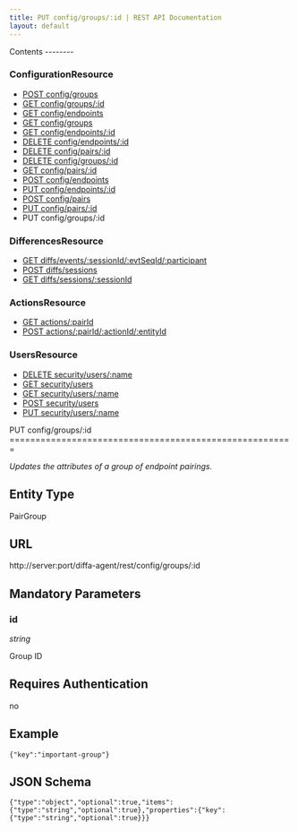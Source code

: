 ```yaml
---
title: PUT config/groups/:id | REST API Documentation
layout: default
---
```


<div id="menu" markdown="1">
Contents
--------

### ConfigurationResource

* [POST config/groups](/doc/rest/config/post/groups)
* [GET config/groups/:id](/doc/rest/config/get/groups/p_id)
* [GET config/endpoints](/doc/rest/config/get/endpoints)
* [GET config/groups](/doc/rest/config/get/groups)
* [GET config/endpoints/:id](/doc/rest/config/get/endpoints/p_id)
* [DELETE config/endpoints/:id](/doc/rest/config/delete/endpoints/p_id)
* [DELETE config/pairs/:id](/doc/rest/config/delete/pairs/p_id)
* [DELETE config/groups/:id](/doc/rest/config/delete/groups/p_id)
* [GET config/pairs/:id](/doc/rest/config/get/pairs/p_id)
* [POST config/endpoints](/doc/rest/config/post/endpoints)
* [PUT config/endpoints/:id](/doc/rest/config/put/endpoints/p_id)
* [POST config/pairs](/doc/rest/config/post/pairs)
* [PUT config/pairs/:id](/doc/rest/config/put/pairs/p_id)
* PUT config/groups/:id

### DifferencesResource

* [GET diffs/events/:sessionId/:evtSeqId/:participant](/doc/rest/diffs/get/events/p_sessionId/p_evtSeqId/p_participant)
* [POST diffs/sessions](/doc/rest/diffs/post/sessions)
* [GET diffs/sessions/:sessionId](/doc/rest/diffs/get/sessions/p_sessionId)

### ActionsResource

* [GET actions/:pairId](/doc/rest/actions/get/p_pairId)
* [POST actions/:pairId/:actionId/:entityId](/doc/rest/actions/post/p_pairId/p_actionId/p_entityId)

### UsersResource

* [DELETE security/users/:name](/doc/rest/security/delete/users/p_name)
* [GET security/users](/doc/rest/security/get/users)
* [GET security/users/:name](/doc/rest/security/get/users/p_name)
* [POST security/users](/doc/rest/security/post/users)
* [PUT security/users/:name](/doc/rest/security/put/users/p_name)


</div>

<div id="resources" markdown="1">
PUT config/groups/:id
=======================================================

<em>Updates the attributes of a group of endpoint pairings.</em>

Entity Type
-----------
PairGroup

URL
---
http://server:port/diffa-agent/rest/config/groups/:id

 
Mandatory Parameters
--------------------

### id

*string*

Group ID

Requires Authentication
-----------------------
no 

Example
-------
``{"key":"important-group"} ``

JSON Schema
-----------
``{"type":"object","optional":true,"items":{"type":"string","optional":true},"properties":{"key":{"type":"string","optional":true}}} ``
</div>